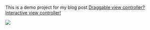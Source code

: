 This is a demo project for my blog post [Draggable view controller? Interactive view controller!](http://imnotyourson.com/draggable-view-controller-interactive-view-controller/)

![](draggable_view_controller-1.gif)
